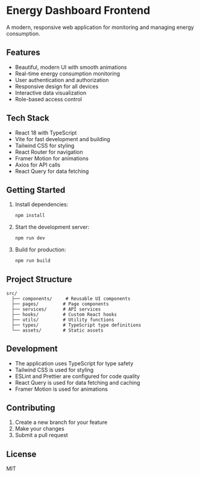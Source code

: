 # Energy Dashboard Frontend

A modern, responsive web application for monitoring and managing energy consumption.

## Features

- Beautiful, modern UI with smooth animations
- Real-time energy consumption monitoring
- User authentication and authorization
- Responsive design for all devices
- Interactive data visualization
- Role-based access control

## Tech Stack

- React 18 with TypeScript
- Vite for fast development and building
- Tailwind CSS for styling
- React Router for navigation
- Framer Motion for animations
- Axios for API calls
- React Query for data fetching

## Getting Started

1. Install dependencies:
   ```bash
   npm install
   ```

2. Start the development server:
   ```bash
   npm run dev
   ```

3. Build for production:
   ```bash
   npm run build
   ```

## Project Structure

```
src/
  ├── components/     # Reusable UI components
  ├── pages/         # Page components
  ├── services/      # API services
  ├── hooks/         # Custom React hooks
  ├── utils/         # Utility functions
  ├── types/         # TypeScript type definitions
  └── assets/        # Static assets
```

## Development

- The application uses TypeScript for type safety
- Tailwind CSS is used for styling
- ESLint and Prettier are configured for code quality
- React Query is used for data fetching and caching
- Framer Motion is used for animations

## Contributing

1. Create a new branch for your feature
2. Make your changes
3. Submit a pull request

## License

MIT
